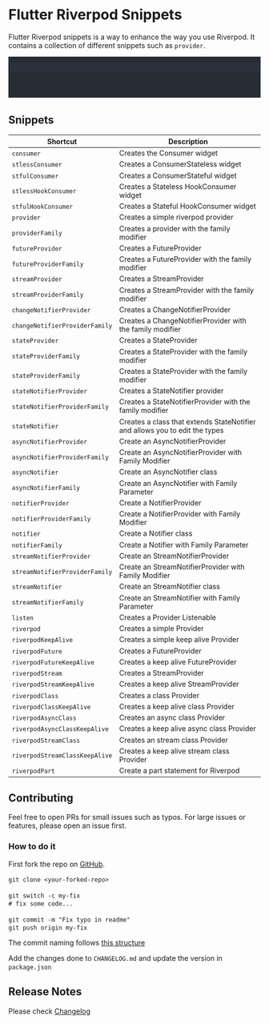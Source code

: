 # Flutter Riverpod Snippets

Flutter Riverpod snippets is a way to enhance the way you use Riverpod. It contains a collection of different
snippets such as `provider`.

![greetingProviderGif](gifs/greetingProvider.gif)

## Snippets

| Shortcut                       | Description                                                                 |
| ------------------------------ | --------------------------------------------------------------------------- |
| `consumer`                     | Creates the Consumer widget                                                 |
| `stlessConsumer`               | Creates a ConsumerStateless widget                                          |
| `stfulConsumer`                | Creates a ConsumerStateful widget                                           |
| `stlessHookConsumer`           | Creates a Stateless HookConsumer widget                                     |
| `stfulHookConsumer`            | Creates a Stateful HookConsumer widget                                      |
| `provider`                     | Creates a simple riverpod provider                                          |
| `providerFamily`               | Creates a provider with the family modifier                                 |
| `futureProvider`               | Creates a FutureProvider                                                    |
| `futureProviderFamily`         | Creates a FutureProvider with the family modifier                           |
| `streamProvider`               | Creates a StreamProvider                                                    |
| `streamProviderFamily`         | Creates a StreamProvider with the family modifier                           |
| `changeNotifierProvider`       | Creates a ChangeNotifierProvider                                            |
| `changeNotifierProviderFamily` | Creates a ChangeNotifierProvider with the family modifier                   |
| `stateProvider`                | Creates a StateProvider                                                     |
| `stateProviderFamily`          | Creates a StateProvider with the family modifier                            |
| `stateProviderFamily`          | Creates a StateProvider with the family modifier                            |
| `stateNotifierProvider`        | Creates a StateNotifier provider                                            |
| `stateNotifierProviderFamily`  | Creates a StateNotifierProvider with the family modifier                    |
| `stateNotifier`                | Creates a class that extends StateNotifier and allows you to edit the types |
| `asyncNotifierProvider`        | Create an AsyncNotifierProvider                                             |
| `asyncNotifierProviderFamily`  | Create an AsyncNotifierProvider with Family Modifier                        |
| `asyncNotifier`                | Create an AsyncNotifier class                                               |
| `asyncNotifierFamily`          | Create an AsyncNotifier with Family Parameter                               |
| `notifierProvider`             | Create a NotifierProvider                                                   |
| `notifierProviderFamily`       | Create a NotifierProvider with Family Modifier                              |
| `notifier`                     | Create a Notifier class                                                     |
| `notifierFamily`               | Create a Notifier with Family Parameter                                     |
| `streamNotifierProvider`        | Create an StreamNotifierProvider                                           |
| `streamNotifierProviderFamily`  | Create an StreamNotifierProvider with Family Modifier                      |
| `streamNotifier`                | Create an StreamNotifier class                                             |
| `streamNotifierFamily`          | Create an StreamNotifier with Family Parameter                             |
| `listen`                       | Creates a Provider Listenable                                               |
| `riverpod`                     | Creates a simple Provider                                                   |
| `riverpodKeepAlive`            | Creates a simple keep alive Provider                                        |
| `riverpodFuture`               | Creates a FutureProvider                                                    |
| `riverpodFutureKeepAlive`      | Creates a keep alive FutureProvider                                         |
| `riverpodStream`               | Creates a StreamProvider                                                    |
| `riverpodStreamKeepAlive`      | Creates a keep alive StreamProvider                                         |
| `riverpodClass`                | Creates a class Provider                                                    |
| `riverpodClassKeepAlive`       | Creates a keep alive class Provider                                         |
| `riverpodAsyncClass`           | Creates an async class Provider                                             |
| `riverpodAsyncClassKeepAlive`  | Creates a keep alive async class Provider                                   |
| `riverpodStreamClass`           | Creates an stream class Provider                                           |
| `riverpodStreamClassKeepAlive`  | Creates a keep alive stream class Provider                                 |
| `riverpodPart`                 | Create a part statement for Riverpod                                        |

## Contributing
Feel free to open PRs for small issues such as typos. For large issues or features, please open an issue first.

### How to do it
First fork the repo on [GitHub](https://github.com/RobertBrunhage/flutter-riverpod-snippets).
```
git clone <your-forked-repo>

git switch -c my-fix
# fix some code...

git commit -m "Fix typo in readme"
git push origin my-fix
```

The commit naming follows [this structure](https://chris.beams.io/posts/git-commit/)

Add the changes done to `CHANGELOG.md` and update the version in `package.json`

## Release Notes

Please check [Changelog](CHANGELOG.md)
